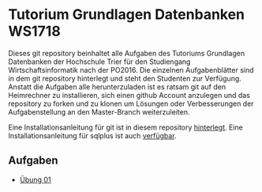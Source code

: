 # Tutorium Grundlagen Datenbanken WS1718
Dieses git repository beinhaltet alle Aufgaben des Tutoriums Grundlagen Datenbanken der Hochschule Trier für den Studiengang Wirtschaftsinformatik nach der PO2016.
Die einzelnen Aufgabenblätter sind in dem git repository hinterlegt und steht den Studenten zur Verfügung. Anstatt die Aufgaben alle herunterzuladen ist es ratsam git auf den Heimrechner zu installieren, sich einen github Account anzulegen und das repository zu forken und zu klonen um Lösungen oder Verbesserungen der Aufgabenstellung an den Master-Branch weiterzuleiten.

Eine Installationsanleitung für git ist in diesem repository [hinterlegt](https://github.com/fh-trier/git_installation/). Eine Installationsanleitung für sqlplus ist auch [verfügbar](https://github.com/fh-trier/sqlplus_installation/).

## Aufgaben
* [Übung 01](./uebung_01.md)

